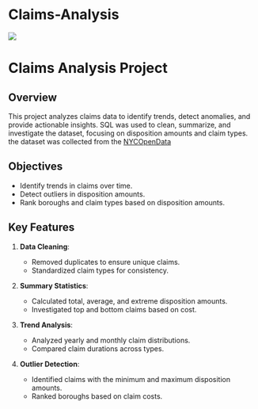 # Claims-Analysis

![](https://datagenix.com/wp-content/uploads/2023/04/dreamstime_l_203868475-scaled.jpg)

# Claims Analysis Project

## Overview
This project analyzes claims data to identify trends, detect anomalies, and provide actionable insights. SQL was used to clean, summarize, and investigate the dataset, focusing on disposition amounts and claim types. the dataset was collected from the [NYCOpenData](https://data.cityofnewyork.us/City-Government/Claims-Report-Underlying-Settlements-and-Claims-Fi/ex6k-ym48/data_preview)
## Objectives
- Identify trends in claims over time.
- Detect outliers in disposition amounts.
- Rank boroughs and claim types based on disposition amounts.

## Key Features
1. **Data Cleaning**:
   - Removed duplicates to ensure unique claims.
   - Standardized claim types for consistency.

2. **Summary Statistics**:
   - Calculated total, average, and extreme disposition amounts.
   - Investigated top and bottom claims based on cost.

3. **Trend Analysis**:
   - Analyzed yearly and monthly claim distributions.
   - Compared claim durations across types.
    

4. **Outlier Detection**:
   - Identified claims with the minimum and maximum disposition amounts.
   - Ranked boroughs based on claim costs.



